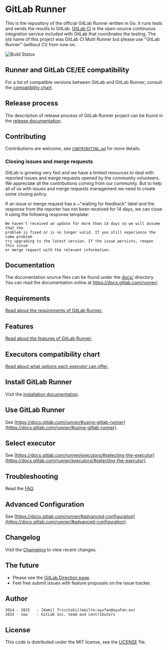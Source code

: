 # GitLab Runner

This is the repository of the official GitLab Runner written in Go.
It runs tests and sends the results to GitLab.
[GitLab CI](https://about.gitlab.com/gitlab-ci) is the open-source
continuous integration service included with GitLab that coordinates the testing.
The old name of this project was GitLab CI Multi Runner but please use "GitLab Runner" (without CI) from now on.

![Build Status](https://gitlab.com/gitlab-org/gitlab-runner/badges/master/build.svg)

## Runner and GitLab CE/EE compatibility

For a list of compatible versions between GitLab and GitLab Runner, consult
the [compatibility chart](https://docs.gitlab.com/runner/#compatibility-chart).

## Release process

The description of release process of GitLab Runner project can be found in the [release documentation](docs/release_process/README.md).

## Contributing

Contributions are welcome, see [`CONTRIBUTING.md`](CONTRIBUTING.md) for more details.

### Closing issues and merge requests

GitLab is growing very fast and we have a limited resources to deal with reported issues
and merge requests opened by the community volunteers. We appreciate all the contributions
coming from our community. But to help all of us with issues and merge requests management
we need to create some closing policy.

If an issue or merge request has a ~"waiting for feedback" label and the response from the
reporter has not been received for 14 days, we can close it using the following response
template:

```
We haven't received an update for more than 14 days so we will assume that the
problem is fixed or is no longer valid. If you still experience the same problem
try upgrading to the latest version. If the issue persists, reopen this issue
or merge request with the relevant information.
```

## Documentation

The documentation source files can be found under the [docs/](docs/) directory. You can
read the documentation online at https://docs.gitlab.com/runner/.

## Requirements

[Read about the requirements of GitLab Runner.](https://docs.gitlab.com/runner/#requirements)

## Features

[Read about the features of GitLab Runner.](https://docs.gitlab.com/runner/#features)

## Executors compatibility chart

[Read about what options each executor can offer.](https://docs.gitlab.com/runner/executors/#compatibility-chart)

## Install GitLab Runner

Visit the [installation documentation](https://docs.gitlab.com/runner/install/).

## Use GitLab Runner

See [https://docs.gitlab.com/runner/#using-gitlab-runner](https://docs.gitlab.com/runner/#using-gitlab-runner).

## Select executor

See [https://docs.gitlab.com/runner/executors/#selecting-the-executor](https://docs.gitlab.com/runner/executors/#selecting-the-executor).

## Troubleshooting

Read the [FAQ](https://docs.gitlab.com/runner/faq/).

## Advanced Configuration

See [https://docs.gitlab.com/runner/#advanced-configuration](https://docs.gitlab.com/runner/#advanced-configuration).

## Changelog

Visit the [Changelog](CHANGELOG.md) to view recent changes.

## The future

* Please see the [GitLab Direction page](https://about.gitlab.com/direction/).
* Feel free submit issues with feature proposals on the issue tracker.

## Author

```
2014 - 2015   : [Kamil Trzciński](mailto:ayufan@ayufan.eu)
2015 - now    : GitLab Inc. team and contributors
```

## License

This code is distributed under the MIT license, see the [LICENSE](LICENSE) file.
